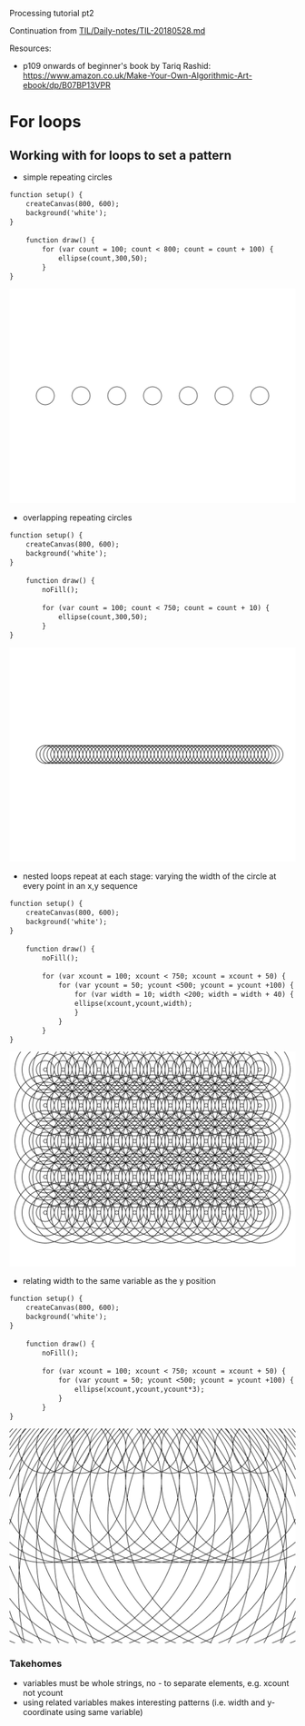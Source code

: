 Processing tutorial pt2

Continuation from [TIL/Daily-notes/TIL-20180528.md](/Daily-notes/TIL-20180528.md)

Resources:
* p109 onwards of beginner's book by Tariq Rashid: https://www.amazon.co.uk/Make-Your-Own-Algorithmic-Art-ebook/dp/B07BP13VPR

# For loops

## Working with for loops to set a pattern

* simple repeating circles

```
function setup() {
	createCanvas(800, 600);
	background('white');
}

	function draw() {
		for (var count = 100; count < 800; count = count + 100) {
			ellipse(count,300,50);
		}
}
```

![output image](/media/repeating-circles-1.png)

* overlapping repeating circles

```
function setup() {
	createCanvas(800, 600);
	background('white');
}

	function draw() {
		noFill();

		for (var count = 100; count < 750; count = count + 10) {
			ellipse(count,300,50);
		}
}
```

![output image](/media/repeating-circles-2.png)

* nested loops repeat at each stage: varying the width of the circle at every point in an x,y sequence

```
function setup() {
	createCanvas(800, 600);
	background('white');
}

	function draw() {
		noFill();

		for (var xcount = 100; xcount < 750; xcount = xcount + 50) {
			for	(var ycount = 50; ycount <500; ycount = ycount +100) {
				for (var width = 10; width <200; width = width + 40) {
				ellipse(xcount,ycount,width);
				}
			}
		}
}
```

![output image](/media/repeating-circles-3.png)

* relating width to the same variable as the y position

```
function setup() {
	createCanvas(800, 600);
	background('white');
}

	function draw() {
		noFill();

		for (var xcount = 100; xcount < 750; xcount = xcount + 50) {
			for	(var ycount = 50; ycount <500; ycount = ycount +100) {
				ellipse(xcount,ycount,ycount*3);
			}
		}
}
```

![output image](/media/repeating-circles-4.png)

### Takehomes

* variables must be whole strings, no - to separate elements, e.g. xcount not ycount
* using related variables makes interesting patterns (i.e. width and y-coordinate using same variable)
